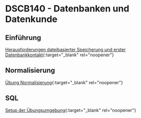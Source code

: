 # DSCB140 - Datenbanken und Datenkunde
## Einführung
[Herausforderungen dateibasierter Speicherung und erster Datenbankkontakt](https://pkuep.github.io/hska-140-db/einfuehrung_datebasierte_speicherung){:target="_blank" rel="noopener"}

## Normalisierung
[Übung Normalisierung](https://pkuep.github.io/hska-140-db/normalisierung){:target="_blank" rel="noopener"}


## SQL
[Setup der Übungsumgebung](https://pkuep.github.io/hska-140-db/sql_dbsetup){:target="_blank" rel="noopener"}

